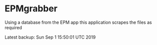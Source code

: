 # EPMgrabber
Using a database from the EPM app this application scrapes the files as required


Latest backup: Sun Sep 1 15:50:01 UTC 2019
